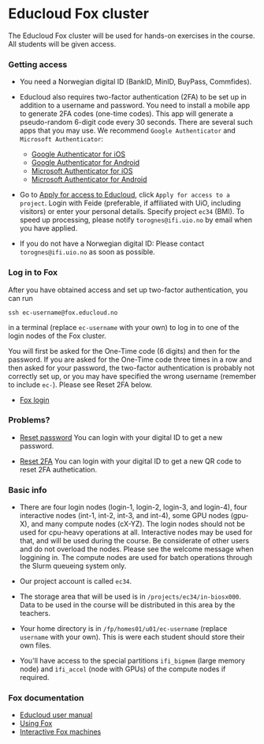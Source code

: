# Educloud Fox cluster

The Educloud Fox cluster will be used for hands-on exercises in the course. All students will be given access.


### Getting access

* You need a Norwegian digital ID (BankID, MinID, BuyPass, Commfides).

* Educloud also requires two-factor authentication (2FA) to be set up in addition to a username and password. You need to install a mobile app to generate 2FA codes (one-time codes). This app will generate a pseudo-random 6-digit code every 30 seconds. There are several such apps that you may use. We recommend `Google Authenticator` and `Microsoft Authenticator`:

   * [Google Authenticator for iOS](https://apps.apple.com/us/app/google-authenticator/id388497605)
   * [Google Authenticator for Android](https://play.google.com/store/apps/details?id=com.google.android.apps.authenticator2)
   * [Microsoft Authenticator for iOS](https://apps.apple.com/us/app/microsoft-authenticator/id983156458)
   * [Microsoft Authenticator for Android](https://play.google.com/store/apps/details?id=com.azure.authenticator)

* Go to [Apply for access to Educloud](https://research.educloud.no/register), click `Apply for access to a project`. Login with Feide (preferable, if affiliated with UiO, including visitors) or enter your personal details. Specify project `ec34` (BMI). To speed up processing, please notify `torognes@ifi.uio.no` by email when you have applied.

* If you do not have a Norwegian digital ID: Please contact `torognes@ifi.uio.no` as soon as possible.


### Log in to Fox

After you have obtained access and set up two-factor authentication, you can run
```
ssh ec-username@fox.educloud.no
```
in a terminal (replace `ec-username` with your own) to log in to one of the login nodes of the Fox cluster.

You will first be asked for the One-Time code (6 digits) and then for the password. If you are asked for the One-Time code three times in a row and then asked for your password, the two-factor authentication is probably not correctly set up, or you may have specified the wrong username (remember to include `ec-`). Please see Reset 2FA below.

* [Fox login](https://www.uio.no/english/services/it/research/platforms/edu-research/help/login-fox.html)


### Problems?

* [Reset password](https://research.educloud.no/password_reset) You can login with your digital ID to get a new password.

* [Reset 2FA](https://research.educloud.no/2fa_reset) You can login with your digital ID to get a new QR code to reset 2FA authetication.


### Basic info

* There are four login nodes (login-1, login-2, login-3, and login-4), four interactive nodes (int-1, int-2, int-3, and int-4), some GPU nodes (gpu-X), and many compute nodes (cX-YZ). The login nodes should not be used for cpu-heavy operations at all. Interactive nodes may be used for that, and will be used during the course. Be considerate of other users and do not overload the nodes. Please see the welcome message when loggining in. The compute nodes are used for batch operations through the Slurm queueing system only.

* Our project account is called `ec34`.

* The storage area that will be used is in `/projects/ec34/in-biosx000`. Data to be used in the course will be distributed in this area by the teachers.

* Your home directory is in `/fp/homes01/u01/ec-username` (replace `username` with your own). This is were each student should store their own files.

* You'll have access to the special partitions `ifi_bigmem` (large memory node) and `ìfi_accel` (node with GPUs) of the compute nodes if required. 


### Fox documentation

* [Educloud user manual](https://www.uio.no/english/services/it/research/platforms/edu-research/help/)
* [Using Fox](https://www.uio.no/english/services/it/research/platforms/edu-research/help/hpc/docs/fox/index.md)
* [Interactive Fox machines](https://www.uio.no/english/services/it/research/platforms/edu-research/help/hpc/docs/fox/interactive-machines.md)
